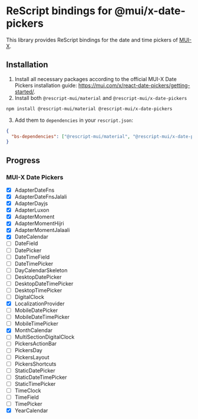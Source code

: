 # ReScript bindings for @mui/x-date-pickers

This library provides ReScript bindings for the date and time pickers of [MUI-X](https://mui.com/x/react-date-pickers/).

## Installation

1. Install all necessary packages according to the official MUI-X Date Pickers installation guide: https://mui.com/x/react-date-pickers/getting-started/.
2. Install both `@rescript-mui/material` and `@rescript-mui/x-date-pickers`

```sh
npm install @rescript-mui/material @rescript-mui/x-date-pickers
```

3. Add them to `dependencies` in your `rescript.json`:

```json
{
  "bs-dependencies": ["@rescript-mui/material", "@rescript-mui/x-date-pickers"]
}
```

## Progress

### MUI-X Date Pickers

- [x] AdapterDateFns
- [x] AdapterDateFnsJalali
- [x] AdapterDayjs
- [x] AdapterLuxon
- [x] AdapterMoment
- [x] AdapterMomentHijri
- [x] AdapterMomentJalaali
- [x] DateCalendar
- [ ] DateField
- [ ] DatePicker
- [ ] DateTimeField
- [ ] DateTimePicker
- [ ] DayCalendarSkeleton
- [ ] DesktopDatePicker
- [ ] DesktopDateTimePicker
- [ ] DesktopTimePicker
- [ ] DigitalClock
- [x] LocalizationProvider
- [ ] MobileDatePicker
- [ ] MobileDateTimePicker
- [ ] MobileTimePicker
- [x] MonthCalendar
- [ ] MultiSectionDigitalClock
- [ ] PickersActionBar
- [ ] PickersDay
- [ ] PickersLayout
- [ ] PickersShortcuts
- [ ] StaticDatePicker
- [ ] StaticDateTimePicker
- [ ] StaticTimePicker
- [ ] TimeClock
- [ ] TimeField
- [ ] TimePicker
- [x] YearCalendar
